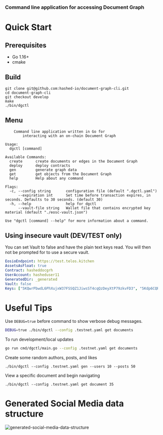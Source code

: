 ### Command line application for accessing Document Graph

# Quick Start 
## Prerequisites
- Go 1.16+
- cmake

## Build
```
git clone git@github.com:hashed-io/document-graph-cli.git
cd document-graph-cli
git checkout develop
make
./bin/dgctl
```
## Menu
```
    Command line application written in Go for 
        interacting with an on-chain Document Graph

Usage:
  dgctl [command]

Available Commands:
  create      create documents or edges in the Document Graph
  deploy      deploy contracts
  gen         generate graph data
  get         get objects from the Document Graph
  help        Help about any command

Flags:
  -c, --config string       configuration file (default ".dgctl.yaml")
      --expiration int      Set time before transaction expires, in seconds. Defaults to 30 seconds. (default 30)
  -h, --help                help for dgctl
      --vault-file string   Wallet file that contains encrypted key material (default "./eosc-vault.json")

Use "dgctl [command] --help" for more information about a command.
```


## Using insecure vault (DEV/TEST only)
You can set Vault to false and have the plain text keys read. You will then not be prompted for to use a secure vault.

```yaml
EosioEndpoint: https://test.telos.kitchen
AssetsAsFloat: true
Contract: hasheddocgrh
UserAccount: hasheduser11
GeneratedDir: _generated
Vault: false
Keys: ["5KQwrPbwdL6PhXujxW37FSSQZ1JiwsST4cqQzDeyXtP79zkvFD3", "5Kdp6CQRq6MwZVjCFcfjSNeGceD3RZ1rtcQiyaz7sEv7SdR4E6r"]
```

# Useful Tips

Use ```DEBUG=true``` before command to show verbose debug messages.
```bash
DEBUG=true ./bin/dgctl --config .testnet.yaml get documents
```

To run development/local updates
```bash
go run cmd/dgctl/main.go --config .testnet.yaml get documents
```

Create some random authors, posts, and likes
```
./bin/dgctl --config .testnet.yaml gen --users 10 --posts 50
```

View a specific document and begin navigating
```
./bin/dgctl --config .testnet.yaml get document 35
```

# Generated Social Media data structure
![generated-social-media-data-structure](//www.plantuml.com/plantuml/png/SoWkIImgAStDuKh9J2zABCXGS5Uevb80WgB4lEoKp29Rdo1hC3-qEBL8GTTE8I2_k4GXEYSnAJN7LYcnj2GZloWrHIaMZwASp6mC5M0QhY8jFoSdlxmOfAQMoo4rBmNe8000)